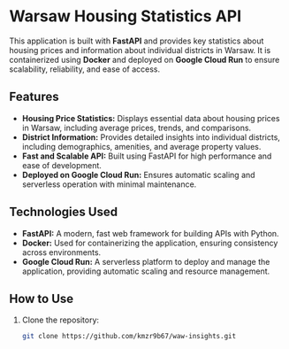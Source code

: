 # Warsaw Housing Statistics API

This application is built with **FastAPI** and provides key statistics about housing prices and information about individual districts in Warsaw. 
It is containerized using **Docker** and deployed on **Google Cloud Run** to ensure scalability, reliability, and ease of access.

## Features
* **Housing Price Statistics:** Displays essential data about housing prices in Warsaw, including average prices, trends, and comparisons.
* **District Information:** Provides detailed insights into individual districts, including demographics, amenities, and average property values.
* **Fast and Scalable API:** Built using FastAPI for high performance and ease of development.
* **Deployed on Google Cloud Run:** Ensures automatic scaling and serverless operation with minimal maintenance.

## Technologies Used
* **FastAPI:** A modern, fast web framework for building APIs with Python.
* **Docker:** Used for containerizing the application, ensuring consistency across environments.
* **Google Cloud Run:** A serverless platform to deploy and manage the application, providing automatic scaling and resource management.

## How to Use
1. Clone the repository:
   ```bash
   git clone https://github.com/kmzr9b67/waw-insights.git
